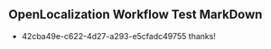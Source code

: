 ## OpenLocalization Workflow Test MarkDown
* 42cba49e-c622-4d27-a293-e5cfadc49755 thanks!

<!--HONumber=Aug16_HO3-->


